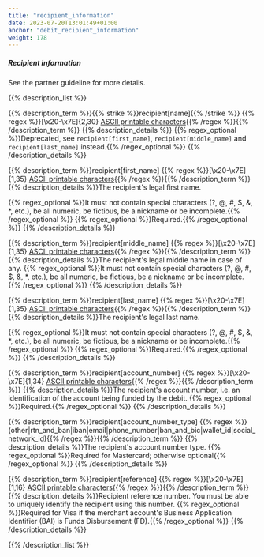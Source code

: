 ```yaml
---
title: "recipient_information"
date: 2023-07-20T13:01:49+01:00
anchor: "debit_recipient_information"
weight: 178
---
```

##### Recipient information
See the partner guideline for more details.

{{% description_list %}}

{{% description_term %}}{{% strike %}}recipient[name]{{% /strike %}} {{% regex %}}[\x20-\x7E]{2,30} [ASCII printable characters](https://en.wikipedia.org/wiki/ASCII#ASCII_printable_characters){{% /regex %}}{{% /description_term %}}
{{% description_details %}}
{{% regex_optional %}}Deprecated, see `recipient[first_name]`, `recipient[middle_name]` and `recipient[last_name]` instead.{{% /regex_optional %}}
{{% /description_details %}}

{{% description_term %}}recipient[first_name] {{% regex %}}[\x20-\x7E]{1,35} [ASCII printable characters](https://en.wikipedia.org/wiki/ASCII#ASCII_printable_characters){{% /regex %}}{{% /description_term %}}
{{% description_details %}}The recipient's legal first name.

{{% regex_optional %}}It must not contain special characters (?, @, #, $, &, \*, etc.), be all numeric, be fictious, be a nickname or be incomplete.{{% /regex_optional %}}
{{% regex_optional %}}Required.{{% /regex_optional %}}
{{% /description_details %}}

{{% description_term %}}recipient[middle_name] {{% regex %}}[\x20-\x7E]{1,35} [ASCII printable characters](https://en.wikipedia.org/wiki/ASCII#ASCII_printable_characters){{% /regex %}}{{% /description_term %}}
{{% description_details %}}The recipient's legal middle name in case of any.
{{% regex_optional %}}It must not contain special characters (?, @, #, $, &, \*, etc.), be all numeric, be fictious, be a nickname or be incomplete.{{% /regex_optional %}}
{{% /description_details %}}

{{% description_term %}}recipient[last_name] {{% regex %}}[\x20-\x7E]{1,35} [ASCII printable characters](https://en.wikipedia.org/wiki/ASCII#ASCII_printable_characters){{% /regex %}}{{% /description_term %}}
{{% description_details %}}The recipient's legal last name.

{{% regex_optional %}}It must not contain special characters (?, @, #, $, &, \*, etc.), be all numeric, be fictious, be a nickname or be incomplete.{{% /regex_optional %}}
{{% regex_optional %}}Required.{{% /regex_optional %}}
{{% /description_details %}}

{{% description_term %}}recipient[account_number] {{% regex %}}[\x20-\x7E]{1,34} [ASCII printable characters](https://en.wikipedia.org/wiki/ASCII#ASCII_printable_characters){{% /regex %}}{{% /description_term %}}
{{% description_details %}}The recipient's account number, i.e. an identification of the account being funded by the debit.
{{% regex_optional %}}Required.{{% /regex_optional %}}
{{% /description_details %}}

{{% description_term %}}recipient[account_number_type] {{% regex %}}(other|rtn_and_ban|iban|email|phone_number|ban_and_bic|wallet_id|social_network_id){{% /regex %}}{{% /description_term %}}
{{% description_details %}}The recipient's account number type.
{{% regex_optional %}}Required	for Mastercard; otherwise optional{{% /regex_optional %}}
{{% /description_details %}}

{{% description_term %}}recipient[reference] {{% regex %}}[\x20-\x7E]{1,16} [ASCII printable characters](https://en.wikipedia.org/wiki/ASCII#ASCII_printable_characters){{% /regex %}}{{% /description_term %}}
{{% description_details %}}Recipient reference number. You must be able to uniquely identify the recipient using this number.
{{% regex_optional %}}Required for Visa if the merchant account's Business Application Identifier (BAI) is Funds Disbursement (FD).{{% /regex_optional %}}
{{% /description_details %}}

{{% /description_list %}}
